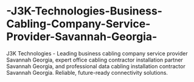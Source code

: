 # -J3K-Technologies-Business-Cabling-Company-Service-Provider-Savannah-Georgia-
J3K Technologies - Leading business cabling company service provider Savannah Georgia, expert office cabling contractor installation partner Savannah Georgia, and professional data cabling installation contractor Savannah Georgia. Reliable, future-ready connectivity solutions.  
